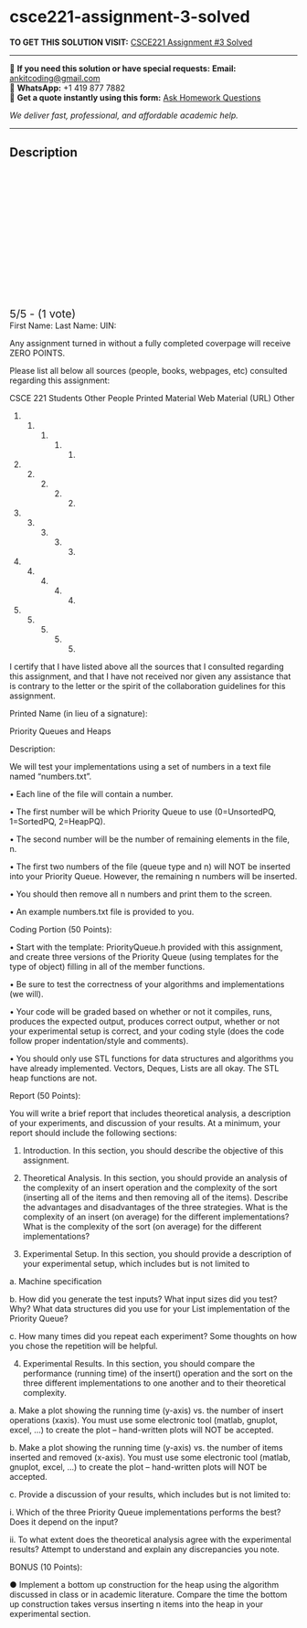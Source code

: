 # csce221-assignment-3-solved
**TO GET THIS SOLUTION VISIT:** [CSCE221 Assignment #3 Solved](https://www.ankitcodinghub.com/product/csce-221-cover-page-solved-2/)


---

📩 **If you need this solution or have special requests:** **Email:** ankitcoding@gmail.com  
📱 **WhatsApp:** +1 419 877 7882  
📄 **Get a quote instantly using this form:** [Ask Homework Questions](https://www.ankitcodinghub.com/services/ask-homework-questions/)

*We deliver fast, professional, and affordable academic help.*

---

<h2>Description</h2>



<div class="kk-star-ratings kksr-auto kksr-align-center kksr-valign-top" data-payload="{&quot;align&quot;:&quot;center&quot;,&quot;id&quot;:&quot;110145&quot;,&quot;slug&quot;:&quot;default&quot;,&quot;valign&quot;:&quot;top&quot;,&quot;ignore&quot;:&quot;&quot;,&quot;reference&quot;:&quot;auto&quot;,&quot;class&quot;:&quot;&quot;,&quot;count&quot;:&quot;1&quot;,&quot;legendonly&quot;:&quot;&quot;,&quot;readonly&quot;:&quot;&quot;,&quot;score&quot;:&quot;5&quot;,&quot;starsonly&quot;:&quot;&quot;,&quot;best&quot;:&quot;5&quot;,&quot;gap&quot;:&quot;4&quot;,&quot;greet&quot;:&quot;Rate this product&quot;,&quot;legend&quot;:&quot;5\/5 - (1 vote)&quot;,&quot;size&quot;:&quot;24&quot;,&quot;title&quot;:&quot;CSCE221 Assignment #3 Solved&quot;,&quot;width&quot;:&quot;138&quot;,&quot;_legend&quot;:&quot;{score}\/{best} - ({count} {votes})&quot;,&quot;font_factor&quot;:&quot;1.25&quot;}">

<div class="kksr-stars">

<div class="kksr-stars-inactive">
            <div class="kksr-star" data-star="1" style="padding-right: 4px">


<div class="kksr-icon" style="width: 24px; height: 24px;"></div>
        </div>
            <div class="kksr-star" data-star="2" style="padding-right: 4px">


<div class="kksr-icon" style="width: 24px; height: 24px;"></div>
        </div>
            <div class="kksr-star" data-star="3" style="padding-right: 4px">


<div class="kksr-icon" style="width: 24px; height: 24px;"></div>
        </div>
            <div class="kksr-star" data-star="4" style="padding-right: 4px">


<div class="kksr-icon" style="width: 24px; height: 24px;"></div>
        </div>
            <div class="kksr-star" data-star="5" style="padding-right: 4px">


<div class="kksr-icon" style="width: 24px; height: 24px;"></div>
        </div>
    </div>

<div class="kksr-stars-active" style="width: 138px;">
            <div class="kksr-star" style="padding-right: 4px">


<div class="kksr-icon" style="width: 24px; height: 24px;"></div>
        </div>
            <div class="kksr-star" style="padding-right: 4px">


<div class="kksr-icon" style="width: 24px; height: 24px;"></div>
        </div>
            <div class="kksr-star" style="padding-right: 4px">


<div class="kksr-icon" style="width: 24px; height: 24px;"></div>
        </div>
            <div class="kksr-star" style="padding-right: 4px">


<div class="kksr-icon" style="width: 24px; height: 24px;"></div>
        </div>
            <div class="kksr-star" style="padding-right: 4px">


<div class="kksr-icon" style="width: 24px; height: 24px;"></div>
        </div>
    </div>
</div>


<div class="kksr-legend" style="font-size: 19.2px;">
            5/5 - (1 vote)    </div>
    </div>
First Name: Last Name: UIN:

Any assignment turned in without a fully completed coverpage will receive ZERO POINTS.

Please list all below all sources (people, books, webpages, etc) consulted regarding this assignment:

CSCE 221 Students Other People Printed Material Web Material (URL) Other

1. 1. 1. 1. 1.

2. 2. 2. 2. 2.

3. 3. 3. 3. 3.

4. 4. 4. 4. 4.

5. 5. 5. 5. 5.

I certify that I have listed above all the sources that I consulted regarding this assignment, and that I have not received nor given any assistance that is contrary to the letter or the spirit of the collaboration guidelines for this assignment.

Printed Name (in lieu of a signature):

Priority Queues and Heaps

Description:

We will test your implementations using a set of numbers in a text file named “numbers.txt”.

• Each line of the file will contain a number.

• The first number will be which Priority Queue to use (0=UnsortedPQ, 1=SortedPQ, 2=HeapPQ).

• The second number will be the number of remaining elements in the file, n.

• The first two numbers of the file (queue type and n) will NOT be inserted into your Priority Queue. However, the remaining n numbers will be inserted.

• You should then remove all n numbers and print them to the screen.

• An example numbers.txt file is provided to you.

Coding Portion (50 Points):

• Start with the template: PriorityQueue.h provided with this assignment, and create three versions of the Priority Queue (using templates for the type of object) filling in all of the member functions.

• Be sure to test the correctness of your algorithms and implementations (we will).

• Your code will be graded based on whether or not it compiles, runs, produces the expected output, produces correct output, whether or not your experimental setup is correct, and your coding style (does the code follow proper indentation/style and comments).

• You should only use STL functions for data structures and algorithms you have already implemented. Vectors, Deques, Lists are all okay. The STL heap functions are not.

Report (50 Points):

You will write a brief report that includes theoretical analysis, a description of your experiments, and discussion of your results. At a minimum, your report should include the following sections:

1. Introduction. In this section, you should describe the objective of this assignment.

2. Theoretical Analysis. In this section, you should provide an analysis of the complexity of an insert operation and the complexity of the sort (inserting all of the items and then removing all of the items). Describe the advantages and disadvantages of the three strategies. What is the complexity of an insert (on average) for the different implementations? What is the complexity of the sort (on average) for the different implementations?

3. Experimental Setup. In this section, you should provide a description of your experimental setup, which includes but is not limited to

a. Machine specification

b. How did you generate the test inputs? What input sizes did you test? Why? What data structures did you use for your List implementation of the Priority Queue?

c. How many times did you repeat each experiment? Some thoughts on how you chose the repetition will be helpful.

4. Experimental Results. In this section, you should compare the performance (running time) of the insert() operation and the sort on the three different implementations to one another and to their theoretical complexity.

a. Make a plot showing the running time (y-axis) vs. the number of insert operations (xaxis). You must use some electronic tool (matlab, gnuplot, excel, …) to create the plot – hand-written plots will NOT be accepted.

b. Make a plot showing the running time (y-axis) vs. the number of items inserted and removed (x-axis). You must use some electronic tool (matlab, gnuplot, excel, …) to create the plot – hand-written plots will NOT be accepted.

c. Provide a discussion of your results, which includes but is not limited to:

i. Which of the three Priority Queue implementations performs the best? Does it depend on the input?

ii. To what extent does the theoretical analysis agree with the experimental results? Attempt to understand and explain any discrepancies you note.

BONUS (10 Points):

● Implement a bottom up construction for the heap using the algorithm discussed in class or in academic literature. Compare the time the bottom up construction takes versus inserting n items into the heap in your experimental section.
